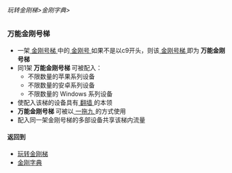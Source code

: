 ###### 玩转金刚梯>金刚字典>

### 万能金刚号梯

- 一架[ 金刚号梯 ](https://github.com/a2zitpro/web/blob/master/LadderFree/kkDictionary/KKLadderKKID.md)中的[ 金刚号 ](https://github.com/a2zitpro/web/blob/master/LadderFree/kkDictionary/KKID.md)如果不是以c9开头，则该[ 金刚号梯 ](https://github.com/a2zitpro/web/blob/master/LadderFree/kkDictionary/KKLadderKKID.md)即为<strong> 万能金刚号梯 </strong>
- 同1架<strong> 万能金刚号梯 </strong>可被配入：
  - 不限数量的苹果系列设备
  - 不限数量的安卓系列设备
  - 不限数量的 Windows 系列设备
- 使配入该梯的设备具有[ 翻墙 ](https://github.com/a2zitpro/web/blob/master/LadderFree/kkDictionary/OverTheWall.md)的本领
- <strong> 万能金刚号梯 </strong>可被以[ 一拖九 ](https://github.com/a2zitpro/web/blob/master/LadderFree/kkDictionary/OneForNine.md)的方式使用
- 配入同一架金刚号梯的多部设备共享该梯内流量
#### 返回到
- [玩转金刚梯](https://github.com/a2zitpro/web/blob/master/LadderFree/A.md)
- [金刚字典](https://github.com/a2zitpro/web/blob/master/LadderFree/kkDictionary/KKDictionary.md)
